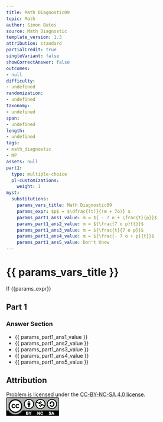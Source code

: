 ```yaml
---
title: Math Diagnostic09
topic: Math
author: Simon Bates
source: Math Diagnostic
template_version: 1.3
attribution: standard
partialCredit: true
singleVariant: false
showCorrectAnswer: false
outcomes:
- null
difficulty:
- undefined
randomization:
- undefined
taxonomy:
- undefined
span:
- undefined
length:
- undefined
tags:
- math_diagnostic
- MP
assets: null
part1:
  type: multiple-choice
  pl-customizations:
    weight: 1
myst:
  substitutions:
    params_vars_title: Math Diagnostic09
    params_expr: $p$ = $\dfrac{(t)}{(m + 7o)} $
    params_part1_ans1_value: m = ${ - 7 o + \frac{t}{p}}$
    params_part1_ans2_value: m = ${\frac{7 o p}{t}}$
    params_part1_ans3_value: m = ${\frac{t}{7 o p}}$
    params_part1_ans4_value: m = ${\frac{- 7 o + p}{t}}$
    params_part1_ans5_value: Don't Know
---
```

# {{ params_vars_title }}
If {{params_expr}}

## Part 1

### Answer Section

- {{ params_part1_ans1_value }}
- {{ params_part1_ans2_value }}
- {{ params_part1_ans3_value }}
- {{ params_part1_ans4_value }}
- {{ params_part1_ans5_value }}

## Attribution

Problem is licensed under the [CC-BY-NC-SA 4.0 license](https://creativecommons.org/licenses/by-nc-sa/4.0/).<br> ![The Creative Commons 4.0 license requiring attribution-BY, non-commercial-NC, and share-alike-SA license.](https://raw.githubusercontent.com/firasm/bits/master/by-nc-sa.png)